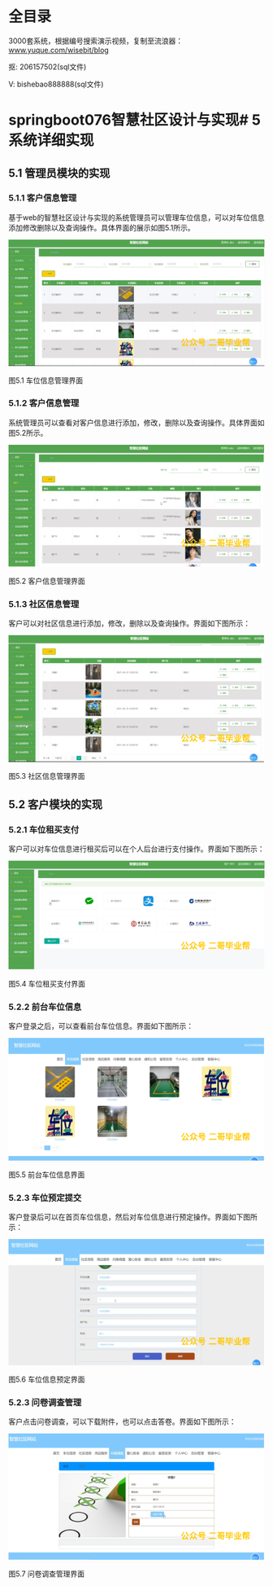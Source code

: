 # 全目录

3000套系统，根据编号搜索演示视频，复制至流浪器：www.yuque.com/wisebit/blog


<p>抠: 206157502(sql文件)</p>
<p>V: bishebao888888(sql文件)</p>


# springboot076智慧社区设计与实现# 5系统详细实现
## 5.1 管理员模块的实现
### 5.1.1 客户信息管理
基于web的智慧社区设计与实现的系统管理员可以管理车位信息，可以对车位信息添加修改删除以及查询操作。具体界面的展示如图5.1所示。

![](/md/blog.010.png)

图5.1 车位信息管理界面
### 5.1.2 客户信息管理
系统管理员可以查看对客户信息进行添加，修改，删除以及查询操作。具体界面如图5.2所示。

![](/md/blog.011.png)

图5.2 客户信息管理界面
### 5.1.3 社区信息管理
客户可以对社区信息进行添加，修改，删除以及查询操作。界面如下图所示：

![](/md/blog.012.png)

图5.3 社区信息管理界面
## 5.2 客户模块的实现
### 5.2.1 车位租买支付
客户可以对车位信息进行租买后可以在个人后台进行支付操作。界面如下图所示：

![](/md/blog.013.png)

图5.4 车位租买支付界面

### 5.2.2 前台车位信息
客户登录之后，可以查看前台车位信息。界面如下图所示：

![](/md/blog.014.png)

图5.5 前台车位信息界面
### 5.2.3 车位预定提交
客户登录后可以在首页车位信息，然后对车位信息进行预定操作。界面如下图所示：

![](/md/blog.015.png)

图5.6 车位信息预定界面
### 5.2.3 问卷调查管理
客户点击问卷调查，可以下载附件，也可以点击答卷。界面如下图所示：


![](/md/blog.016.png)

图5.7 问卷调查管理界面













